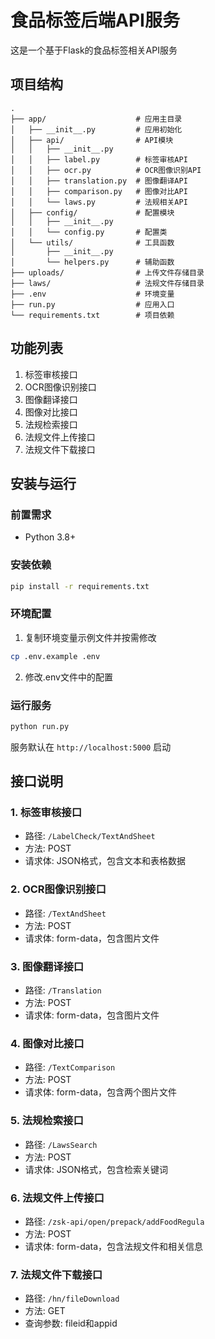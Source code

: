 # 食品标签后端API服务

这是一个基于Flask的食品标签相关API服务

## 项目结构

```
.
├── app/                    # 应用主目录
│   ├── __init__.py         # 应用初始化
│   ├── api/                # API模块
│   │   ├── __init__.py
│   │   ├── label.py        # 标签审核API
│   │   ├── ocr.py          # OCR图像识别API
│   │   ├── translation.py  # 图像翻译API
│   │   ├── comparison.py   # 图像对比API
│   │   └── laws.py         # 法规相关API
│   ├── config/             # 配置模块
│   │   ├── __init__.py
│   │   └── config.py       # 配置类
│   └── utils/              # 工具函数
│       ├── __init__.py
│       └── helpers.py      # 辅助函数
├── uploads/                # 上传文件存储目录
├── laws/                   # 法规文件存储目录
├── .env                    # 环境变量
├── run.py                  # 应用入口
└── requirements.txt        # 项目依赖
```

## 功能列表

1. 标签审核接口
2. OCR图像识别接口
3. 图像翻译接口
4. 图像对比接口
5. 法规检索接口
6. 法规文件上传接口
7. 法规文件下载接口

## 安装与运行

### 前置需求

- Python 3.8+

### 安装依赖

```bash
pip install -r requirements.txt
```

### 环境配置

1. 复制环境变量示例文件并按需修改
```bash
cp .env.example .env
```

2. 修改.env文件中的配置

### 运行服务

```bash
python run.py
```

服务默认在 `http://localhost:5000` 启动

## 接口说明

### 1. 标签审核接口

- 路径: `/LabelCheck/TextAndSheet`
- 方法: POST
- 请求体: JSON格式，包含文本和表格数据

### 2. OCR图像识别接口

- 路径: `/TextAndSheet`
- 方法: POST
- 请求体: form-data，包含图片文件

### 3. 图像翻译接口

- 路径: `/Translation`
- 方法: POST
- 请求体: form-data，包含图片文件

### 4. 图像对比接口

- 路径: `/TextComparison`
- 方法: POST
- 请求体: form-data，包含两个图片文件

### 5. 法规检索接口

- 路径: `/LawsSearch`
- 方法: POST
- 请求体: JSON格式，包含检索关键词

### 6. 法规文件上传接口

- 路径: `/zsk-api/open/prepack/addFoodRegula`
- 方法: POST
- 请求体: form-data，包含法规文件和相关信息

### 7. 法规文件下载接口

- 路径: `/hn/fileDownload`
- 方法: GET
- 查询参数: fileid和appid

